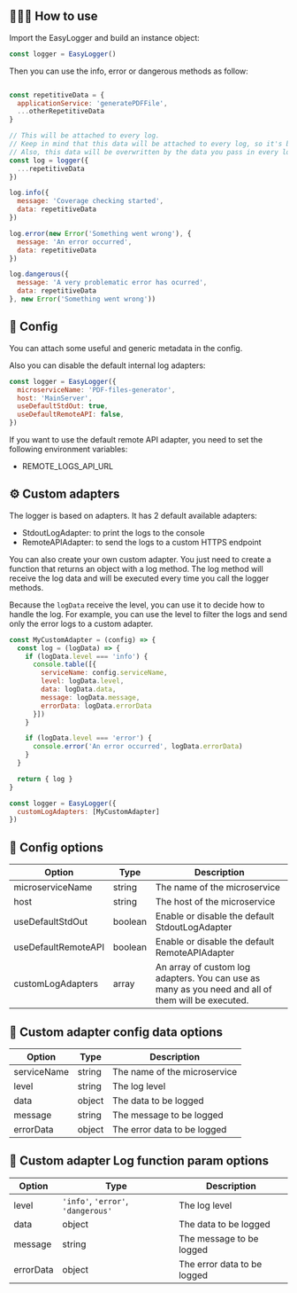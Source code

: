 ## 👩🏻‍💻 How to use
Import the EasyLogger and build an instance object:

```js
const logger = EasyLogger()
```
Then you can use the info, error or dangerous methods as follow:

```js

const repetitiveData = {
  applicationService: 'generatePDFFile',
  ...otherRepetitiveData
}

// This will be attached to every log.
// Keep in mind that this data will be attached to every log, so it's better to keep it small.
// Also, this data will be overwritten by the data you pass in every log call, so be careful with the keys you use.
const log = logger({
  ...repetitiveData
})

log.info({
  message: 'Coverage checking started',
  data: repetitiveData
})

log.error(new Error('Something went wrong'), {
  message: 'An error occurred',
  data: repetitiveData
})

log.dangerous({
  message: 'A very problematic error has ocurred',
  data: repetitiveData
}, new Error('Something went wrong'))
```

## 🔧 Config
You can attach some useful and generic metadata in the config.

Also you can disable the default internal log adapters:
```js
const logger = EasyLogger({
  microserviceName: 'PDF-files-generator',
  host: 'MainServer',
  useDefaultStdOut: true,
  useDefaultRemoteAPI: false, 
})
```

If you want to use the default remote API adapter, you need to set the following environment variables:
- REMOTE_LOGS_API_URL

## ⚙️ Custom adapters
The logger is based on adapters. It has 2 default available adapters: 
- StdoutLogAdapter: to print the logs to the console
- RemoteAPIAdapter: to send the logs to a custom HTTPS endpoint

You can also create your own custom adapter. You just need to create a function that returns an object with a log method. The log method will receive the log data and will be executed every time you call the logger methods.

Because the `logData` receive the level, you can use it to decide how to handle the log. For example, you can use the level to filter the logs and send only the error logs to a custom adapter.
```js
const MyCustomAdapter = (config) => {
  const log = (logData) => {
    if (logData.level === 'info') {
      console.table([{
        serviceName: config.serviceName,
        level: logData.level,
        data: logData.data,
        message: logData.message,
        errorData: logData.errorData
      }])
    }

    if (logData.level === 'error') {
      console.error('An error occurred', logData.errorData)
    }
  }

  return { log }
}

const logger = EasyLogger({
  customLogAdapters: [MyCustomAdapter]
})
```

## 📖 Config options

| Option | Type | Description |
| --- | --- | --- |
| microserviceName | string | The name of the microservice |
| host | string | The host of the microservice |
| useDefaultStdOut | boolean | Enable or disable the default StdoutLogAdapter |
| useDefaultRemoteAPI | boolean | Enable or disable the default RemoteAPIAdapter |
| customLogAdapters | array | An array of custom log adapters. You can use as many as you need and all of them will be executed. |

## 📖 Custom adapter config data options
| Option | Type | Description |
| --- | --- | --- |
| serviceName | string | The name of the microservice |
| level | string | The log level |
| data | object | The data to be logged |
| message | string | The message to be logged |
| errorData | object | The error data to be logged |


## 📖 Custom adapter Log function param options

| Option | Type | Description |
| --- | --- | --- |
| level | `'info'`, `'error'`, `'dangerous'`  | The log level |
| data | object | The data to be logged |
| message | string | The message to be logged |
| errorData | object | The error data to be logged |

